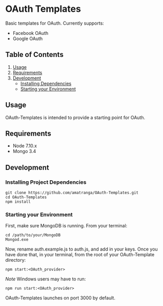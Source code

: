 # OAuth Templates

Basic templates for OAuth. Currently supports:

- Facebook OAuth
- Google OAuth

## Table of Contents

1. [Usage](#usage)
2. [Requirements](#requirements)
3. [Development](#development)
   - [Installing Dependencies](#installing-project-dependencies)
   - [Starting your Environment](#starting-your-environment)

## Usage

OAuth-Templates is intended to provide a starting point for OAuth. 


## Requirements

- Node 7.10.x
- Mongo 3.4

## Development

### Installing Project Dependencies

```
git clone https://github.com/amatranga/OAuth-Templates.git
cd OAuth-Templates
npm install
```

### Starting your Environment

First, make sure MongoDB is running. From your terminal:

```
cd /path/to/your/MongoDB
Mongod.exe
```

Now, rename auth.example.js to auth.js, and add in your keys. Once you have
done that, in your terminal, from the root of your OAuth-Template directory:

```
npm start:<OAuth_provider>
```

*Note* Windows users may have to run:

```
npm run start:<OAuth_provider>
```

OAuth-Templates launches on port 3000 by default.
